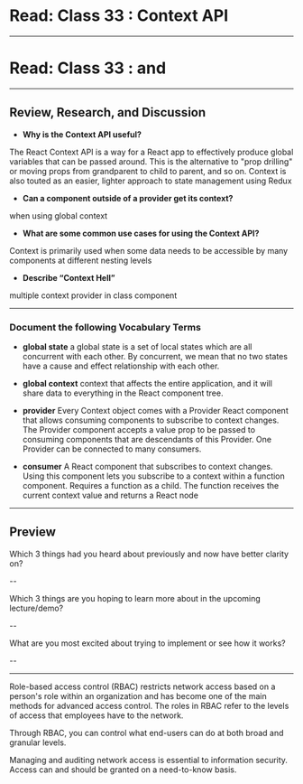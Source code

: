 # Read: Class 33 : Context API

---

# Read: Class 33 : <Login /> and <Auth />

---

## Review, Research, and Discussion

- **Why is the Context API useful?**

The React Context API is a way for a React app to effectively produce global variables that can be passed around. This is the alternative to "prop drilling" or moving props from grandparent to child to parent, and so on. Context is also touted as an easier, lighter approach to state management using Redux

- **Can a component outside of a provider get its context?**

when using global context

- **What are some common use cases for using the Context API?**

Context is primarily used when some data needs to be accessible by many components at different nesting levels

- **Describe “Context Hell”**

multiple context provider in class component

---

### Document the following Vocabulary Terms

- **global state** a global state is a set of local states which are all concurrent with each other. By concurrent, we mean that no two states have a cause and effect relationship with each other.

- **global context** context that affects the entire application, and it will share data to everything in the React component tree.

- **provider** Every Context object comes with a Provider React component that allows consuming components to subscribe to context changes. The Provider component accepts a value prop to be passed to consuming components that are descendants of this Provider. One Provider can be connected to many consumers.

- **consumer** A React component that subscribes to context changes. Using this component lets you subscribe to a context within a function component. Requires a function as a child. The function receives the current context value and returns a React node

---

## Preview

Which 3 things had you heard about previously and now have better clarity on?

--

Which 3 things are you hoping to learn more about in the upcoming lecture/demo?

--

What are you most excited about trying to implement or see how it works?

--

---

Role-based access control (RBAC) restricts network access based on a person's role within an organization and has become one of the main methods for advanced access control. The roles in RBAC refer to the levels of access that employees have to the network.

Through RBAC, you can control what end-users can do at both broad and granular levels.

Managing and auditing network access is essential to information security. Access can and should be granted on a need-to-know basis.

